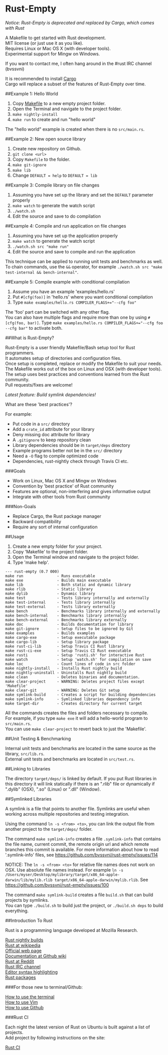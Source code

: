 Rust-Empty
==========

*Notice: Rust-Empty is deprecated and replaced by Cargo, which comes with Rust*

A Makefile to get started with Rust development.  
MIT license (or just use it as you like).  
Requires Linux or Mac OS X (with developer tools).  
Experimental support for Mingw on Windows.

If you want to contact me, I often hang around in the #rust IRC channel (bvssvni)

It is recommended to install [Cargo](https://github.com/rust-lang/cargo)  
Cargo will replace a subset of the features of Rust-Empty over time.  

##Example 1: Hello World

1. Copy [Makefile](https://raw.githubusercontent.com/bvssvni/rust-empty/master/Makefile) to a new empty project folder.
2. Open the Terminal and navigate to the project folder.
3. `make nightly-install`
4. `make run` to create and run "hello world"

The "hello world" example is created when there is no `src/main.rs`.

##Example 2: New open source library

1. Create new repository on Github.
3. `git clone <url>`
4. Copy `Makefile` to the folder.
5. `make git-ignore`
6. `make lib`
7. Change `DEFAULT = help` to `DEFAULT = lib`

##Example 3: Compile library on file changes

1. Assuming you have set up the library and set the `DEFAULT` parameter properly
2. `make watch` to generate the watch script
3. `./watch.sh`
4. Edit the source and save to do compilation

##Example 4: Compile and run application on file changes

1. Assuming you have set up the application properly
2. `make watch` to generate the watch script
3. `./watch.sh src "make run"`
4. Edit the source and save to compile and run the application

This technique can be applied to running unit tests and benchmarks as well.
To chain commands, use the `&&` operator, for example `./watch.sh src "make test-internal && bench-internal"`.

##Example 5: Compile example with conditional compilation

1. Assume you have an example 'examples/hello.rs'
2. Put `#[cfg(foo)]` in 'hello.rs' where you want conditional compilation
3. Type `make examples/hello.rs COMPILER_FLAGS+="--cfg foo"`

The 'foo' part can be switched with any other flag.  
You can also have multiple flags and require more than one by using `#[cfg(foo, bar)]`.
Type `make examples/hello.rs COMPILER_FLAGS+="--cfg foo --cfg bar"` to activate both.

##What is Rust-Empty?

Rust-Empty is a user friendly Makefile/Bash setup tool for Rust programmers.  
It automates setup of directories and configuration files.  
Once setup is completed, replace or modify the Makefile to suit your needs.  
The Makefile works out of the box on Linux and OSX (with developer tools).  
The setup uses best practices and conventions learned from the Rust community.  
Pull requests/fixes are welcome!  

*Latest feature: Build symlink dependencies!*

What are these 'best practices'?

For example:

* Put code in a `src/` directory
* Add a `crate_id` attribute for your library
* Deny missing doc attribute for library
* A `.gitignore` to keep repository clean
* Library dependencies should be in `target/deps` directory
* Example programs better not be in the `src/` directory
* Need a `-O` flag to compile optimized code
* Dependencies, rust-nightly check through Travis CI etc.

###Goals

* Work on Linux, Mac OS X and Mingw on Windows
* Convention by 'best practice' of Rust community
* Features are optional, non-interfering and gives informative output
* Integrate with other tools from Rust community

###Non-Goals

* Replace Cargo, the Rust package manager
* Backward compatibility
* Require any sort of internal configuration

##Usage

1. Create a new empty folder for your project.  
2. Copy 'Makefile' to the project folder.  
3. Open the Terminal window and navigate to the project folder.  
4. Type 'make help'.  

```
--- rust-empty (0.7 000)
make run               - Runs executable
make exe               - Builds main executable
make lib               - Both static and dynamic library
make rlib              - Static library
make dylib             - Dynamic library
make test              - Tests library internally and externally
make test-internal     - Tests library internally
make test-external     - Tests library externally
make bench             - Benchmarks library internally and externally
make bench-internal    - Benchmarks library internally
make bench-external    - Benchmarks library externally
make doc               - Builds documentation for library
make git-ignore        - Setup files to be ignored by Git
make examples          - Builds examples
make cargo-exe         - Setup executable package
make cargo-lib         - Setup library package
make rust-ci-lib       - Setup Travis CI Rust library
make rust-ci-exe       - Setup Travis CI Rust executable
make rusti             - Setup 'rusti.sh' for interactive Rust
make watch             - Setup 'watch.sh' for compilation on save
make loc               - Count lines of code in src folder
make nightly-install   - Installs Rust nightly build
make nightly-uninstall - Uninstalls Rust nightly build
make clean             - Deletes binaries and documentation.
make clear-project     - WARNING: Deletes project files except 'Makefile'
make clear-git         - WARNING: Deletes Git setup
make symlink-build     - Creates a script for building dependencies
make symlink-info      - Symlinked libraries dependency info
make target-dir        - Creates directory for current target
```

All the commands creates the files and folders necessary to compile.  
For example, if you type `make exe` it will add a hello-world program to `src/main.rs`.  
You can use `make clear-project` to revert back to just the 'Makefile'.  

##Unit Testing & Benchmarking

Internal unit tests and benchmarks are located in the same source as the library, `src/lib.rs`.  
External unit tests and benchmarks are located in `src/test.rs`.  

##Linking to Libraries

The directory `target/deps/` is linked by default. If you put Rust libraries in this directory it will link statically if there is an ".rlib" file or dynamically if ".dylib" (OSX), ".so" (Linux) or ".dll" (Window).

##Symlinked Libraries

A symlink is a file that points to another file.
Symlinks are useful when working across multiple repositories and testing integration.

Using the command `ln -s <from> <to>`, you can link the output file from another project to the `target/deps/` folder.

The command `make symlink-info` creates a file `.symlink-info` that contains the file name, current commit, the remote origin url and which remote branches this commit is available. For more information about how to read '.symlink-info' files, see https://github.com/bvssvni/rust-empty/issues/114

NOTICE: The `ln -s <from> <to>` for relative file names does not work on OSX. Use absolute file names instead. For example `ln -s /Users/myser/Desktop/mylibrary/target/x86_64-apple-darwin/lib/mylib.rlib target/x86_64-apple-darwin/mylib.rlib`. See https://github.com/bvssvni/rust-empty/issues/100

The command `make symlink-build` creates a file `build.sh` that can build projects by symlinks.  
You can type `./build.sh` to build just the project, or `./build.sh deps` to build everything.

##Introduction To Rust

Rust is a programming language developed at Mozilla Research.  

<a href="https://github.com/bvssvni/rust-empty/issues/35" target="_blank">Rust nightly builds</a>  
<a href="https://en.wikipedia.org/wiki/Rust_%28programming_language%29" target="_blank">Rust at wikipedia</a>  
<a href="http://www.rust-lang.org/" target="_blank">Official web page</a>  
<a href="https://github.com/mozilla/rust/wiki/Docs" target="_blank">Documentation at Github wiki</a>  
<a href="http://www.reddit.com/r/rust/" target="_blank">Rust at Reddit</a>  
<a href="http://chat.mibbit.com/?server=irc.mozilla.org&channel=%23rust" target="_blank">Rust IRC channel</a>  
<a href="https://github.com/mozilla/rust/wiki/Doc-packages%2C-editors%2C-and-other-tools" target="_blank">Editor syntax highlighting</a>  
<a href="https://github.com/mozilla/rust/wiki/Rustpkg" target="_blank">Rust packages</a>  

###For those new to terminal/Github:

<a href="https://github.com/bvssvni/rust-empty/wiki/How-to-use-the-terminal" target="_blank">How to use the terminal</a>  
<a href="https://github.com/bvssvni/rust-empty/wiki/How-to-use-Vim" target="_blank">How to use Vim</a>  
<a href="https://github.com/bvssvni/rust-empty/wiki/How-to-use-Github" target="_blank">How to use Github</a>

###Rust CI

Each night the latest version of Rust on Ubuntu is built against a list of projects.  
Add project by following instructions on the site:

<a href="http://rust-ci.org/" target="_blank">Rust CI</a>
